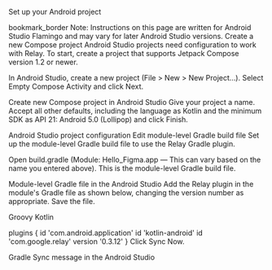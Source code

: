 Set up your Android project 

bookmark_border
Note: Instructions on this page are written for Android Studio Flamingo and may vary for later Android Studio versions.
Create a new Compose project
Android Studio projects need configuration to work with Relay. To start, create a project that supports Jetpack Compose version 1.2 or newer.

In Android Studio, create a new project (File > New > New Project…).
Select Empty Compose Activity and click Next.

Create new Compose project in Android Studio
Give your project a name. Accept all other defaults, including the language as Kotlin and the minimum SDK as API 21: Android 5.0 (Lollipop) and click Finish.

Android Studio project configuration
Edit module-level Gradle build file
Set up the module-level Gradle build file to use the Relay Gradle plugin.

Open build.gradle (Module: Hello_Figma.app — This can vary based on the name you entered above). This is the module-level Gradle build file.

Module-level Gradle file in the Android Studio
Add the Relay plugin in the module's Gradle file as shown below, changing the version number as appropriate. Save the file.

Groovy
Kotlin

plugins {
  id 'com.android.application'
  id 'kotlin-android'
  id 'com.google.relay' version '0.3.12'
}
Click Sync Now.

Gradle Sync message in the Android Studio
